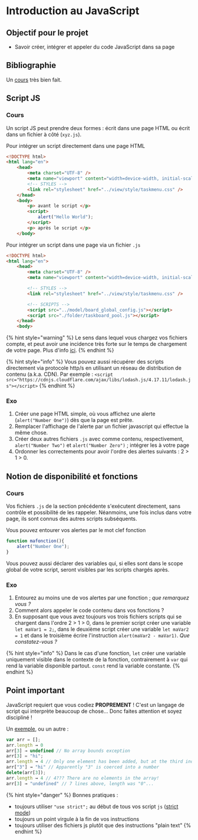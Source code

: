 # Introduction au JavaScript

## Objectif pour le projet

* Savoir créer, intégrer et appeler du code JavaScript dans sa page

## Bibliographie

Un [cours](https://www.pierre-giraud.com/javascript-apprendre-coder-cours/) très bien fait.

## Script JS

### Cours

Un script JS peut prendre deux formes : écrit dans une page HTML ou écrit dans un fichier à côté (`xyz.js`).

Pour intégrer un script directement dans une page HTML
```html
<!DOCTYPE html>
<html lang="en">
    <head>
        <meta charset="UTF-8" />
        <meta name="viewport" content="width=device-width, initial-scale=1" />
        <!-- STYLES -->
        <link rel="stylesheet" href="../view/style/taskmenu.css" />
    </head>
    <body>
        <p> avant le script </p>
        <script>
            alert("Hello World");
        </script>
        <p> après le script </p>
    </body>
```

Pour intégrer un script dans une page via un fichier `.js`
```html
<!DOCTYPE html>
<html lang="en">
    <head>
        <meta charset="UTF-8" />
        <meta name="viewport" content="width=device-width, initial-scale=1" />

        <!-- STYLES -->
        <link rel="stylesheet" href="../view/style/taskmenu.css" />

        <!-- SCRIPTS -->
        <script src="../model/board_global_config.js"></script>
        <script src="./folder/taskboard_pool.js"></script>
    </head>
    <body>
```

{% hint style="warning" %}
Le sens dans lequel vous chargez vos fichiers compte, et peut avoir une incidence très forte sur le temps de chargement de votre page. Plus d'info [ici](https://ceri-num.gitbook.io/uv-frontend/javascript/intro#think-of-your-scripts-loading-strategies).
{% endhint %}

{% hint style="info" %}
Vous pouvez aussi récupérer des scripts directement via protocole http/s en utilisant un réseau de distribution de contenu (a.k.a. CDN). Par exemple : `<script src="https://cdnjs.cloudflare.com/ajax/libs/lodash.js/4.17.11/lodash.js"></script>`
{% endhint %}

### Exo

1. Créer une page HTML simple, où vous affichez une alerte (`alert("Number One")`) dès que la page est prête.
2. Remplacer l'affichage de l'alerte par un fichier javascript qui effectue la même chose.
3. Créer deux autres fichiers `.js` avec comme contenu, respectivement, `alert("Number Two")` et `alert("Number Zero")` ; intégrer les à votre page
4. Ordonner les correctements pour avoir l'ordre des alertes suivants : 2 > 1 > 0.

## Notion de disponibilité et fonctions

### Cours
Vos fichiers `.js` de la section précédente s'exécutent directement, sans contrôle et possibilité de les rappeler. Néanmoins, une fois inclus dans votre page, ils sont connus des autres scripts subséquents.

Vous pouvez entourer vos alertes par le mot clef fonction
```javascript
function mafonction(){
    alert("Number One");
}
```

Vous pouvez aussi déclarer des variables qui, si elles sont dans le scope global de votre script, seront visibles par les scripts chargés après.

### Exo

1. Entourez au moins une de vos alertes par une fonction ; *que remarquez vous ?*
2. Comment alors appeler le code contenu dans vos fonctions ?
3. En supposant que vous avez toujours vos trois fichiers scripts qui se chargent dans l'ordre 2 > 1 > 0, dans le premier script créer une variable `let maVar1 = 2;`, dans le deuxième script créer une variable `let maVar2 = 1` et dans le troisième écrire l'instruction `alert(maVar2 - maVar1)`. *Que constatez-vous ?*

{% hint style="info" %}
Dans le cas d'une fonction, `let` créer une variable uniquement visible dans le contexte de la fonction, contrairement à `var` qui rend la variable disponible partout. `const` rend la variable constante.
{% endhint %}

## Point important

JavaScript requiert que vous codiez **PROPREMENT** ! C'est un langage de script qui interprète beaucoup de chose... Donc faites attention et soyez discipliné !

Un [exemple](https://www.destroyallsoftware.com/talks/wat), ou un autre :

```javascript
var arr = [];
arr.length → 0
arr[3] → undefined // No array bounds exception
arr[3] = "hi";
arr.length → 4 // Only one element has been added, but at the third index, misleading the length counter
arr["3"] → "hi" // Apparently "3" is coerced into a number
delete(arr[3]);
arr.length → 4 // 4??? There are no elements in the array!
arr[3] → "undefined" // 7 lines above, length was "0"...
```

{% hint style="danger" %}
Bonnes pratiques :
- toujours utiliser `"use strict";` au début de tous vos script `js` ([strict mode](https://developer.mozilla.org/en-US/docs/Web/JavaScript/Reference/Strict_mode))
- toujours un point virgule à la fin de vos instructions
- toujours utiliser des fichiers js plutôt que des instructions "plain text"
{% endhint %}
